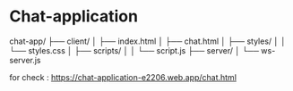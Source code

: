 # Chat-application
chat-app/
├── client/
│   ├── index.html
│   ├── chat.html
│   ├── styles/
│   │   └── styles.css
│   ├── scripts/
│   │   └── script.js
├── server/
│   └── ws-server.js

for check : https://chat-application-e2206.web.app/chat.html
